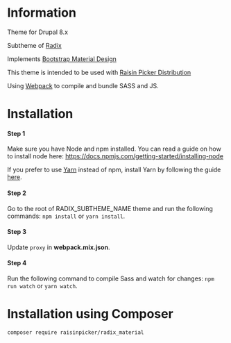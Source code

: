 # Information

Theme for Drupal 8.x

Subtheme of [Radix](http://www.radixtheme.org)

Implements [Bootstrap Material Design](https://fezvrasta.github.io/bootstrap-material-design)

This theme is intended to be used with [Raisin Picker Distribution](https://github.com/raisinpicker/raisinpicker-project)

Using [Webpack](https://webpack.js.org) to compile and bundle SASS and JS.

# Installation

#### Step 1
Make sure you have Node and npm installed. 
You can read a guide on how to install node here: https://docs.npmjs.com/getting-started/installing-node

If you prefer to use [Yarn](https://yarnpkg.com) instead of npm, install Yarn by following the guide [here](https://yarnpkg.com/docs/install).

#### Step 2
Go to the root of RADIX_SUBTHEME_NAME theme and run the following commands: `npm install` or `yarn install`.

#### Step 3
Update `proxy` in **webpack.mix.json**.

#### Step 4
Run the following command to compile Sass and watch for changes: `npm run watch` or `yarn watch`.

# Installation using Composer

```
composer require raisinpicker/radix_material
```
